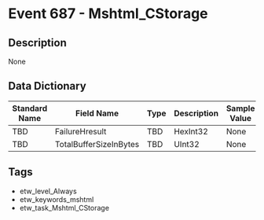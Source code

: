 # Event 687 - Mshtml_CStorage

## Description
None

## Data Dictionary
|Standard Name|Field Name|Type|Description|Sample Value|
|---|---|---|---|---|
|TBD|FailureHresult|TBD|HexInt32|None|None|
|TBD|TotalBufferSizeInBytes|TBD|UInt32|None|None|

## Tags
* etw_level_Always
* etw_keywords_mshtml
* etw_task_Mshtml_CStorage